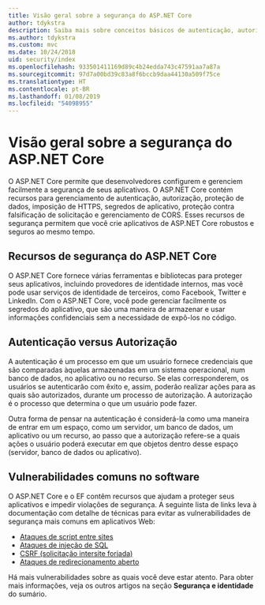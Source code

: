 ```yaml
---
title: Visão geral sobre a segurança do ASP.NET Core
author: tdykstra
description: Saiba mais sobre conceitos básicos de autenticação, autorização e segurança no ASP.NET Core.
ms.author: tdykstra
ms.custom: mvc
ms.date: 10/24/2018
uid: security/index
ms.openlocfilehash: 933501411169d89c4b24edda743c47591aa7a87a
ms.sourcegitcommit: 97d7a00bd39c83a8f6bccb9daa44130a509f75ce
ms.translationtype: HT
ms.contentlocale: pt-BR
ms.lasthandoff: 01/08/2019
ms.locfileid: "54098955"
---
```

# <a name="overview-of-aspnet-core-security"></a>Visão geral sobre a segurança do ASP.NET Core

O ASP.NET Core permite que desenvolvedores configurem e gerenciem facilmente a segurança de seus aplicativos. O ASP.NET Core contém recursos para gerenciamento de autenticação, autorização, proteção de dados, imposição de HTTPS, segredos de aplicativo, proteção contra falsificação de solicitação e gerenciamento de CORS. Esses recursos de segurança permitem que você crie aplicativos de ASP.NET Core robustos e seguros ao mesmo tempo.

## <a name="aspnet-core-security-features"></a>Recursos de segurança do ASP.NET Core

O ASP.NET Core fornece várias ferramentas e bibliotecas para proteger seus aplicativos, incluindo provedores de identidade internos, mas você pode usar serviços de identidade de terceiros, como Facebook, Twitter e LinkedIn. Com o ASP.NET Core, você pode gerenciar facilmente os segredos do aplicativo, que são uma maneira de armazenar e usar informações confidenciais sem a necessidade de expô-los no código.

## <a name="authentication-vs-authorization"></a>Autenticação versus Autorização

A autenticação é um processo em que um usuário fornece credenciais que são comparadas àquelas armazenadas em um sistema operacional, num banco de dados, no aplicativo ou no recurso. Se elas corresponderem, os usuários se autenticarão com êxito e, assim, poderão realizar ações para as quais são autorizados, durante um processo de autorização. A autorização é o processo que determina o que um usuário pode fazer.

Outra forma de pensar na autenticação é considerá-la como uma maneira de entrar em um espaço, como um servidor, um banco de dados, um aplicativo ou um recurso, ao passo que a autorização refere-se a quais ações o usuário poderá executar em que objetos dentro desse espaço (servidor, banco de dados ou aplicativo).

## <a name="common-vulnerabilities-in-software"></a>Vulnerabilidades comuns no software

O ASP.NET Core e o EF contêm recursos que ajudam a proteger seus aplicativos e impedir violações de segurança. A seguinte lista de links leva à documentação com detalhe de técnicas para evitar as vulnerabilidades de segurança mais comuns em aplicativos Web:

* [Ataques de script entre sites](xref:security/cross-site-scripting)
* [Ataques de injeção de SQL](/ef/core/querying/raw-sql)
* [CSRF (solicitação intersite forjada)](xref:security/anti-request-forgery)
* [Ataques de redirecionamento aberto](xref:security/preventing-open-redirects)

Há mais vulnerabilidades sobre as quais você deve estar atento. Para obter mais informações, veja os outros artigos na seção **Segurança e identidade** do sumário.
